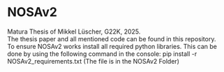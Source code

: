 # NOSAv2
Matura Thesis of Mikkel Lüscher, G22K, 2025. <br/>
The thesis paper and all mentioned code can be found in this repository.<br/>
To ensure NOSAv2 works install all required python libraries. This can be done by using the following command in the console: pip install -r NOSAv2_requirements.txt (The file is in the NOSAv2 Folder)
